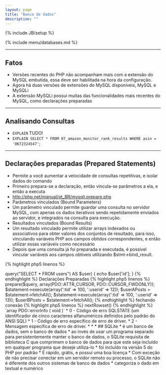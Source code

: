 ```yaml
---
layout: page
title: "Banco de dados"
description: ""
---
```

{% include JB/setup %}

{% include menu/databases.md %}


* * *

## Fatos

* Versões recentes do PHP não acompanham mais com a extensão do MySQL embutida, essa deve ser habilitada na hora da configuração.
* Agora há duas versões de extensões do MySQL disponíveis, MySQL e MySQLi
* A extensão MySQLi possui muitas das funcionalidades mais recentes do MySQL, como declarações preparadas


* * *

## Analisando Consultas


* `EXPLAIN` TUDO!
* `EXPLAIN SELECT * FROM 07_amazon_monitor_rank_results WHERE asin = '0672324547'`;


* * *

## Declarações preparadas (Prepared Statements)

* Permite a você aumentar a velocidade de consultas repetitivas, e isolar dados do comando
* Primeiro prepara-se a declaração, então vincula-se parâmetros a ela, e então a executa
* <http://php.net/manual/pt_BR/mysqli.prepare.php>
* Parâmetros vinculados (Bound Parameters)
* Um parâmetro vinculado permite guardar uma consulta no servidor MySQL, com apenas os dados iterativos sendo repetidamente enviados ao servidor, e integrados na consulta para execução.
* Resultados vinculados (Bound Results)
* Um resultado vinculado permite utilizar arrays indexados ou associativos para obter valores dos conjuntos de resultado, para isso, vinculando variáveis PHP aos campos obtidos correspondentes, e então utilizar essas variáveis como necessário
* Depois que uma consulta já foi preparada e executada, é possível vincular variáveis aos campos obtiveis utilizando $stmt->bind_result.

{% highlight php5 linenos %}
<?php
boolean mysqli_stmt_bind_param (mysqli_stmt stmt, string types, mixed &var1 [, mixed &varN)
class mysqli_stmt {
    boolean bind_param (string types, mixed &var1 [, mixed &varN])
}

boolean mysqli_stmt_bind_result (mysqli_stmt stmt, mixed &var1 [, mixed &varN])

class mysqli_stmt {
    boolean bind_result (mixed &var1 [, mixed &varN])
}
{% endhighlight %}

* * *

## Mysqli


{% highlight php5 linenos %}
<?php
$link = mysqli_connect("localhost", "u", "p", "ex");
$city = "Montreal";
$stmt = mysqli_stmt_init($link);
if ($stmt = mysqli_stmt_prepare ($stmt, "SELECT Province FROM City WHERE Name=?"))
{
mysqli_stmt_bind_param($stmt, "s", $city);
mysqli_stmt_execute($stmt);
mysqli_stmt_bind_result($stmt, $province);
mysqli_stmt_fetch($stmt);
printf("%s is in district %s\n", $city, $province);
mysqli_stmt_close($stmt);
}
mysqli_close($link);
{% endhighlight %}


* * *

## Transactions

Permite juntar (merge) diversas consultas em uma operação atômica, ou TODAS executam com sucesso, ou nenhuma irá

{% highlight mysql linenos %}
BEGIN TRANSACTION #name;
 ... queries here
COMMIT;
{% endhighlight %}

* * *

## PDO


* [PHP Data Objects](http://php.net/pdo)
* Método consistente orientado a objetos para interagir com diversos banco de dados
* Driver PDO especifico do banco de dados deve ser instalado

{% highlight php5 linenos %}
<?php
$pdoConnection = new PDO('mysql:host=localhost;dbname=example', USERNAME, PASSWORD);
foreach ($pdoConnection->query("SELECT * FROM users") AS $user) { echo $user['id']; }
{% endhighlight %}


Declarações Preparadas


{% highlight php5 linenos %}
<?php
$query = "SELECT * FROM posts WHERE topicID = :tid AND poster = :userid";
$statement = $pdoConnection->prepare($query, array(PDO::ATTR_CURSOR, PDO::CURSOR_FWDONLY));
$statement->execute(array(':tid' => 100, ':userid' => 12));
$userAPosts = $statement->fetchAll();
$statement->execute(array(':tid' => 100, ':userid' => 13));
$userBPosts = $statement->fetchAll();
{% endhighlight %}

fechando conexão

{% highlight php5 linenos %}
<?php
$pdoConnection = null; // 
{% endhighlight %}

{% highlight php5 linenos %}
<?php
PDOStatement->nextRowset()
{% endhighlight %}

`array PDO::errorInfo ( void )`
* 0 - Código de erro SQLSTATE (um identificador de cinco caracteres alfanuméricos definidos pelo padrão do ANSI SQL)
* 1 - Código de erro especifico de erro de driver.
* 2 - Mensagem especifica de erro de driver.



* * *

## SQLite


* é um banco de dados, sem o banco de dados
* ao invés de usar um programa separado para persistentemente manter o banco de dados, o SQLite requisita de biblioteca C que comprimem o banco de dados para que este seja incluído em qualquer programa que deseje utiliza-lo
* foi incluído na versão 5 do PHP por padrão
* É rápido, grátis, e possui uma boa licença
* Com exceção de não precisar conectar em um servidor remoto ou processo, o SQLite não é diferente dos outros sistemas de banco de dados
* categoriza o dado em textual e numérico